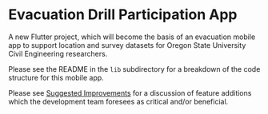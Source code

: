 # Evacuation Drill Participation App

A new Flutter project, which will become the basis of an evacuation mobile app to support location and survey datasets for Oregon State University Civil Engineering researchers.

Please see the README in the `lib` subdirectory for a breakdown of the code structure for this mobile app.

Please see [Suggested Improvements](SUGGESTED_IMPROVEMENTS.md) for a discussion of feature additions which the development team foresees as critical and/or beneficial.
